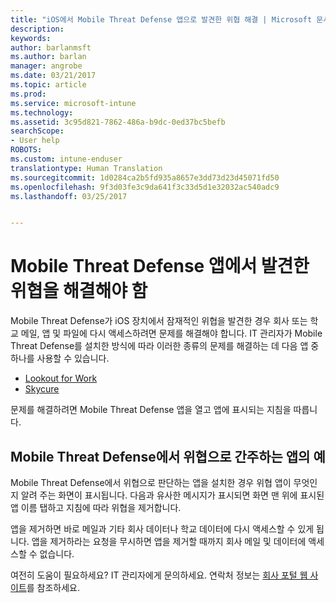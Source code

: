 ```yaml
---
title: "iOS에서 Mobile Threat Defense 앱으로 발견한 위협 해결 | Microsoft 문서"
description: 
keywords: 
author: barlanmsft
ms.author: barlan
manager: angrobe
ms.date: 03/21/2017
ms.topic: article
ms.prod: 
ms.service: microsoft-intune
ms.technology: 
ms.assetid: 3c95d821-7862-486a-b9dc-0ed37bc5befb
searchScope:
- User help
ROBOTS: 
ms.custom: intune-enduser
translationtype: Human Translation
ms.sourcegitcommit: 1d0284ca2b5fd935a8657e3dd73d23d45071fd50
ms.openlocfilehash: 9f3d03fe3c9da641f3c33d5d1e32032ac540adc9
ms.lasthandoff: 03/25/2017


---
```


# <a name="you-need-to-resolve-a-threat-found-by-a-mobile-threat-defense-app"></a>Mobile Threat Defense 앱에서 발견한 위협을 해결해야 함

Mobile Threat Defense가 iOS 장치에서 잠재적인 위협을 발견한 경우 회사 또는 학교 메일, 앱 및 파일에 다시 액세스하려면 문제를 해결해야 합니다. IT 관리자가 Mobile Threat Defense를 설치한 방식에 따라 이러한 종류의 문제를 해결하는 데 다음 앱 중 하나를 사용할 수 있습니다.

* [Lookout for Work](you-need-to-resolve-a-threat-found-by-lookout-for-work-ios.md)
* [Skycure](you-need-to-resolve-a-threat-found-by-skycure-ios.md)

문제를 해결하려면 Mobile Threat Defense 앱을 열고 앱에 표시되는 지침을 따릅니다.

## <a name="example-of-an-app-that-mobile-threat-defense-sees-as-a-threat"></a>Mobile Threat Defense에서 위협으로 간주하는 앱의 예

Mobile Threat Defense에서 위협으로 판단하는 앱을 설치한 경우 위협 앱이 무엇인지 알려 주는 화면이 표시됩니다. 다음과 유사한 메시지가 표시되면 화면 맨 위에 표시된 앱 이름 탭하고 지침에 따라 위협을 제거합니다.

앱을 제거하면 바로 메일과 기타 회사 데이터나 학교 데이터에 다시 액세스할 수 있게 됩니다. 앱을 제거하라는 요청을 무시하면 앱을 제거할 때까지 회사 메일 및 데이터에 액세스할 수 없습니다.

여전히 도움이 필요하세요? IT 관리자에게 문의하세요. 연락처 정보는 [회사 포털 웹 사이트](http://portal.manage.microsoft.com)를 참조하세요.

